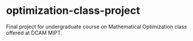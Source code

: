 # optimization-class-project

Final project for undergraduate course on Mathematical Optimization class
offered at DCAM MIPT.
